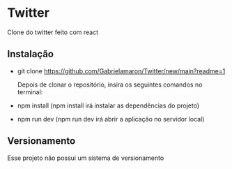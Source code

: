 # Twitter
Clone do twitter feito com react

## Instalação
- git clone https://github.com/Gabrielamaron/Twitter/new/main?readme=1

  Depois de clonar o repositório, insira os seguintes comandos no terminal:
- npm install
(npm install irá instalar as dependências do projeto)
- npm run dev
(npm run dev irá abrir a aplicação no servidor local)

## Versionamento
Esse projeto não possui um sistema de versionamento


